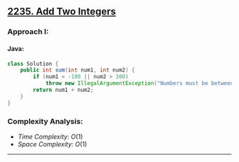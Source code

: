 ## [2235. Add Two Integers](https://leetcode.com/problems/add-two-integers/)

### Approach I: 

#### Java:
```java
class Solution {
    public int sum(int num1, int num2) {
        if (num1 < -100 || num2 > 100)
            throw new IllegalArgumentException("Numbers must be between -100 and 100");
        return num1 + num2;
    }
}
```

[//]: # (#### Go:)

[//]: # (```go)

[//]: # (func solution&#40;&#41; {)

[//]: # ()
[//]: # (})

[//]: # (```)

### Complexity Analysis:

- *Time Complexity:* $O(1)$
- *Space Complexity:* $O(1)$


---



